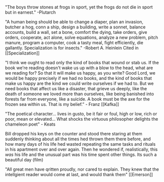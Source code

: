 "The boys throw stones at frogs in sport, yet the frogs do not die in sport but in earnest." 
	-Plutarch

"A human being should be able to change a diaper, plan an invasion, butcher a hog, conn a ship, design a building, write a sonnet, balance accounts, build a wall, set a bone, comfort the dying, take orders, give orders, cooperate, act alone, solve equations, analyze a new problem, pitch manure, program a computer, cook a tasty meal, fight efficiently, die gallantly. Specialization is for insects."
	-Robert A. Heinlein
	Cited in [[Specialization]]

"I think we ought to read only the kind of books that wound or stab us. If the book we're reading doesn't wake us up with a blow to the head, what are we reading for? So that it will make us happy, as you write? Good Lord, we would be happy precisely if we had no books, and the kind of books that make us happy are the kind we could write ourselves if we had to. But we need books that affect us like a disaster, that grieve us deeply, like the death of someone we loved more than ourselves, like being banished into forests far from everyone, like a suicide. A book must be the axe for the frozen sea within us. That is my belief.” - Franz [[Kafka]]

"The poetical character... lives in gusto, be it fair or foul, high or low, rich or poor, mean or elevated... What shocks the virtuous philosopher delights the chameleon poet"
	- Keats

Bill dropped his keys on the counter and stood there staring at them suddenly thinking about all the times hed thrown them there before, and how many days of his life hed wasted repeating the same tasks and rituals in his apartment over and over again. Then he wondered if, realistically, this *was* his life and the unusual part was his time spent other things.
	Its such a beautiful day (film) 

"All great men have qritten proudly, nor cared to explain. They knew that the intellgient reader would come at last, and would thank them"
	[[Emerson]]